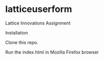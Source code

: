 # latticeuserform
Lattice Innovations Assignment

Installation

Clone this repo.

Run the index.html in Mozilla Firefox browser
